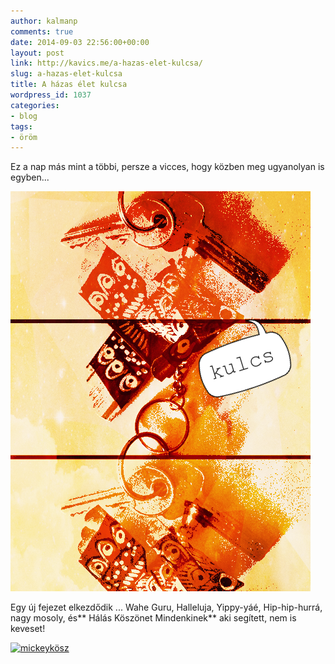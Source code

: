 ```yaml
---
author: kalmanp
comments: true
date: 2014-09-03 22:56:00+00:00
layout: post
link: http://kavics.me/a-hazas-elet-kulcsa/
slug: a-hazas-elet-kulcsa
title: A házas élet kulcsa
wordpress_id: 1037
categories:
- blog
tags:
- öröm
---
```


Ez a nap más mint a többi, persze a vicces, hogy közben meg ugyanolyan is egyben...

[![kulcs](/wp-content/uploads/2014/09/kulcs.png)](/wp-content/uploads/2014/09/kulcs.png)

Egy új fejezet elkezdődik ... Wahe Guru, Halleluja, Yippy-yáé, Hip-hip-hurrá, nagy mosoly, és** Hálás Köszönet Mindenkinek** aki segített, nem is keveset!

[![mickeykösz](/wp-content/uploads/2014/09/mickeykösz.png)](/wp-content/uploads/2014/09/mickeykösz.png)
